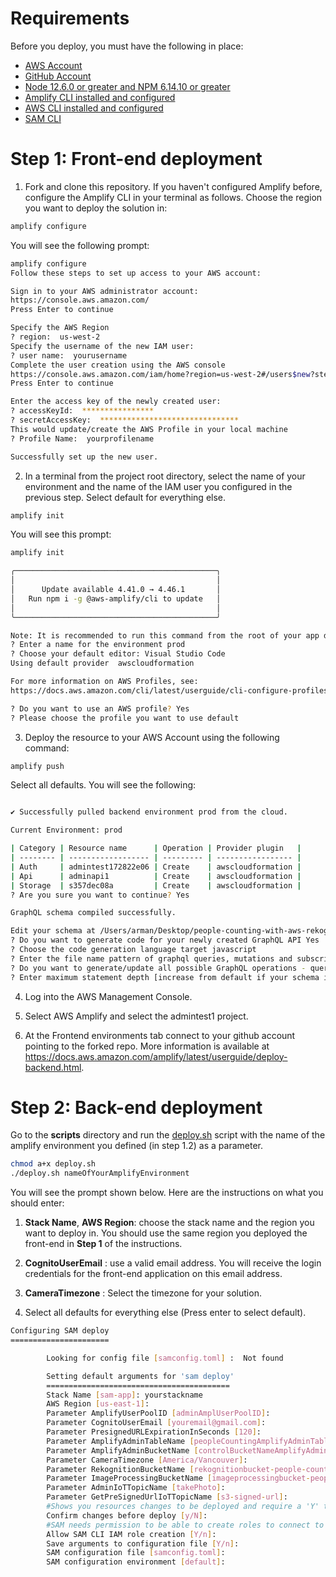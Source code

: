 # Requirements
Before you deploy, you must have the following in place:
*  [AWS Account](https://aws.amazon.com/account/) 
*  [GitHub Account](https://github.com/) 
*  [Node 12.6.0 or greater and NPM 6.14.10 or greater](https://nodejs.org/en/download/) 
*  [Amplify CLI installed and configured](https://aws-amplify.github.io/docs/cli-toolchain/quickstart#quickstart) 
*  [AWS CLI installed and configured](https://aws.amazon.com/cli/) 
*  [SAM CLI](https://docs.aws.amazon.com/serverless-application-model/latest/developerguide/serverless-sam-cli-install.html)

# Step 1: Front-end deployment

1.  Fork and clone this repository.
    If you haven't configured Amplify before, configure the Amplify CLI in your terminal as follows. Choose the region you want to deploy the solution in:
    
```bash
amplify configure
```

You will see the following prompt: 

```bash
amplify configure
Follow these steps to set up access to your AWS account:

Sign in to your AWS administrator account:
https://console.aws.amazon.com/
Press Enter to continue

Specify the AWS Region
? region:  us-west-2
Specify the username of the new IAM user:
? user name:  yourusername
Complete the user creation using the AWS console
https://console.aws.amazon.com/iam/home?region=us-west-2#/users$new?step=final&accessKey&userNames=yourusername&permissionType=policies&policies=arn:aws:iam::aws:policy%2FAdministratorAccess
Press Enter to continue

Enter the access key of the newly created user:
? accessKeyId:  ****************
? secretAccessKey:  *******************************
This would update/create the AWS Profile in your local machine
? Profile Name:  yourprofilename

Successfully set up the new user.
```

2.  In a terminal from the project root directory, select the name of your environment and the name of the IAM user you configured in the previous step. Select default for everything else.

```bash
amplify init
```

You will see this prompt:

```bash
amplify init

╭─────────────────────────────────────────────╮
│                                             │
│      Update available 4.41.0 → 4.46.1       │
│   Run npm i -g @aws-amplify/cli to update   │
│                                             │
╰─────────────────────────────────────────────╯

Note: It is recommended to run this command from the root of your app directory
? Enter a name for the environment prod
? Choose your default editor: Visual Studio Code
Using default provider  awscloudformation

For more information on AWS Profiles, see:
https://docs.aws.amazon.com/cli/latest/userguide/cli-configure-profiles.html

? Do you want to use an AWS profile? Yes
? Please choose the profile you want to use default
```
3.  Deploy the resource to your AWS Account using the following command:

```bash
amplify push
```

Select all defaults. You will see the following:

```bash

✔ Successfully pulled backend environment prod from the cloud.

Current Environment: prod

| Category | Resource name      | Operation | Provider plugin   |
| -------- | ------------------ | --------- | ----------------- |
| Auth     | admintest172822e06 | Create    | awscloudformation |
| Api      | adminapi1          | Create    | awscloudformation |
| Storage  | s357dec08a         | Create    | awscloudformation |
? Are you sure you want to continue? Yes

GraphQL schema compiled successfully.

Edit your schema at /Users/arman/Desktop/people-counting-with-aws-rekognition-Admin-Website/amplify/backend/api/adminapi1/schema.graphql or place .graphql files in a directory at /Users/arman/Desktop/people-counting-with-aws-rekognition-Admin-Website/amplify/backend/api/adminapi1/schema
? Do you want to generate code for your newly created GraphQL API Yes
? Choose the code generation language target javascript
? Enter the file name pattern of graphql queries, mutations and subscriptions src/graphql/**/*.js
? Do you want to generate/update all possible GraphQL operations - queries, mutations and subscriptions Yes
? Enter maximum statement depth [increase from default if your schema is deeply nested] 2
```

4. Log into the AWS Management Console.
   
5. Select AWS Amplify and select the admintest1 project.

6. At the Frontend environments tab connect to your github account pointing to the forked repo. 
   More information is available at https://docs.aws.amazon.com/amplify/latest/userguide/deploy-backend.html.

# Step 2: Back-end deployment

Go to the **scripts** directory and run the [deploy.sh](../scripts/deploy.sh) script with the name of the amplify environment you defined (in step 1.2) as a parameter.

```bash
chmod a+x deploy.sh 
./deploy.sh nameOfYourAmplifyEnvironment
```

You will see the prompt shown below. Here are the instructions on what you should enter:

1. **Stack Name**, **AWS Region**: choose the stack name and the region you want to deploy in. You should use the same region you deployed the front-end in **Step 1** of the instructions.
    
2. **CognitoUserEmail** : use a valid email address. You will receive the login credentials for the front-end application on this
email address.
    
3. **CameraTimezone** : Select the timezone for your solution. 
    
4. Select all defaults for everything else (Press enter to select default).

```bash
Configuring SAM deploy
======================

        Looking for config file [samconfig.toml] :  Not found

        Setting default arguments for 'sam deploy'
        =========================================
        Stack Name [sam-app]: yourstackname
        AWS Region [us-east-1]: 
        Parameter AmplifyUserPoolID [adminAmplUserPoolID]: 
        Parameter CognitoUserEmail [youremail@gmail.com]: 
        Parameter PresignedURLExpirationInSeconds [120]: 
        Parameter AmplifyAdminTableName [peopleCountingAmplifyAdminTable]: 
        Parameter AmplifyAdminBucketName [controlBucketNameAmplifyAdmin]: 
        Parameter CameraTimezone [America/Vancouver]: 
        Parameter RekognitionBucketName [rekognitionbucket-people-counting]: 
        Parameter ImageProcessingBucketName [imageprocessingbucket-people-counting]: 
        Parameter AdminIoTTopicName [takePhoto]: 
        Parameter GetPreSignedUrlIoTTopicName [s3-signed-url]: 
        #Shows you resources changes to be deployed and require a 'Y' to initiate deploy
        Confirm changes before deploy [y/N]:  
        #SAM needs permission to be able to create roles to connect to the resources in your template
        Allow SAM CLI IAM role creation [Y/n]: 
        Save arguments to configuration file [Y/n]: 
        SAM configuration file [samconfig.toml]: 
        SAM configuration environment [default]: 
```